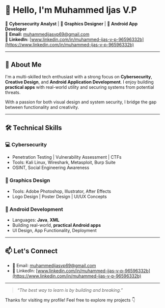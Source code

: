 # 👋 Hello, I'm Muhammed Ijas V.P

🔐 **Cybersecurity Analyst** | 🎨 **Graphics Designer** | 📱 **Android App Developer**  
📧 **Email:** [muhammedijasvp69@gmail.com](mailto:muhammedijasvp69@gmail.com)  
🔗 **LinkedIn:** [www.linkedin.com/in/muhammed-ijas-v-p-96596332b](https://www.linkedin.com/in/muhammed-ijas-v-p-96596332b)

---

## 🚀 About Me

I'm a multi-skilled tech enthusiast with a strong focus on **Cybersecurity**, **Creative Design**, and **Android Application Development**. I enjoy building **practical apps** with real-world utility and securing systems from potential threats.

With a passion for both visual design and system security, I bridge the gap between functionality and creativity.

---

## 🛠️ Technical Skills

### 💻 Cybersecurity
- Penetration Testing | Vulnerability Assessment | CTFs  
- Tools: Kali Linux, Wireshark, Metasploit, Burp Suite  
- OSINT, Social Engineering Awareness  

### 🎨 Graphics Design
- Tools: Adobe Photoshop, Illustrator, After Effects  
- Logo Design | Poster Design | UI/UX Concepts  

### 📱 Android Development
- Languages: **Java**, **XML**  
- Building real-world, **practical Android apps**  
- UI Design, App Functionality, Deployment  

---

## 📫 Let's Connect

- 📧 Email: [muhammedijasvp69@gmail.com](mailto:muhammedijasvp69@gmail.com)
- 🔗 LinkedIn: [www.linkedin.com/in/muhammed-ijas-v-p-96596332b](https://www.linkedin.com/in/muhammed-ijas-v-p-96596332b)

---

> _“The best way to learn is by building and breaking.”_

Thanks for visiting my profile! Feel free to explore my projects 👇
